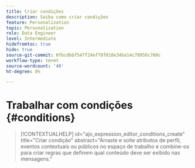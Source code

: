 ```yaml
---
title: Criar condições
description: Saiba como criar condições
feature: Personalization
topic: Personalization
role: Data Engineer
level: Intermediate
hidefromtoc: true
hide: true
source-git-commit: 0fbcdbbf547f24ef78f810e34ba14c78956c760c
workflow-type: tm+mt
source-wordcount: '40'
ht-degree: 0%

---
```



# Trabalhar com condições {#conditions}

>[!CONTEXTUALHELP]
>id="ajo_expression_editor_conditions_create"
>title="Criar condição"
>abstract="Arraste e solte atributos de perfil, eventos contextuais ou públicos no espaço de trabalho e combine-os para criar regras que definem qual conteúdo deve ser exibido nas mensagens."

